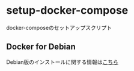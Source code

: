 # setup-docker-compose

docker-composeのセットアップスクリプト

## Docker for Debian

Debian版のインストールに関する情報は[こちら](https://docs.docker.com/install/linux/docker-ce/debian/)
